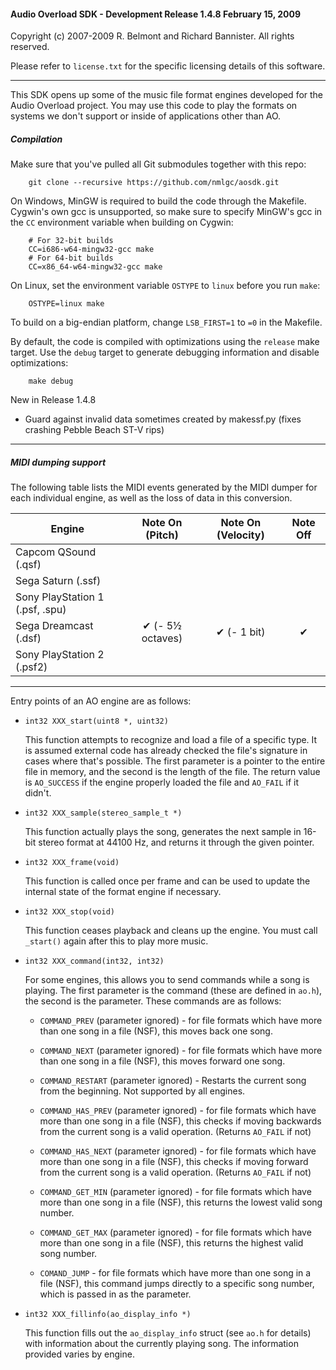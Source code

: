#### Audio Overload SDK - Development Release 1.4.8  February 15, 2009

Copyright (c) 2007-2009 R. Belmont and Richard Bannister.
All rights reserved.


Please refer to `license.txt` for the specific licensing details of this
software.

----

This SDK opens up some of the music file format engines developed for the
Audio Overload project.
You may use this code to play the formats on systems we don't support or
inside of applications other than AO.

##### Compilation
Make sure that you've pulled all Git submodules together with this repo:
```
	git clone --recursive https://github.com/nmlgc/aosdk.git
```

On Windows, MinGW is required to build the code through the Makefile.
Cygwin's own gcc is unsupported, so make sure to specify MinGW's gcc in the
`CC` environment variable when building on Cygwin:

```
	# For 32-bit builds
	CC=i686-w64-mingw32-gcc make
	# For 64-bit builds
	CC=x86_64-w64-mingw32-gcc make
```

On Linux, set the environment variable `OSTYPE` to `linux` before you run
`make`:

```
	OSTYPE=linux make
```

To build on a big-endian platform, change `LSB_FIRST=1` to `=0` in the
Makefile.

By default, the code is compiled with optimizations using the `release` make
target. Use the `debug` target to generate debugging information and disable
optimizations:

```
	make debug
```

New in Release 1.4.8
- Guard against invalid data sometimes created by makessf.py (fixes crashing
  Pebble Beach ST-V rips)

----

##### MIDI dumping support

The following table lists the MIDI events generated by the MIDI dumper for
each individual engine, as well as the loss of data in this conversion.

| Engine                          |  Note On (Pitch) | Note On (Velocity) | Note Off |
|---------------------------------|:----------------:|:------------------:|:--------:|
| Capcom QSound (.qsf)            |                  |                    |          |
| Sega Saturn (.ssf)              |                  |                    |          |
| Sony PlayStation 1 (.psf, .spu) |                  |                    |          |
| Sega Dreamcast (.dsf)           | ✔ (- 5½ octaves) |     ✔ (- 1 bit)    |     ✔    |
| Sony PlayStation 2 (.psf2)      |                  |                    |          |

----

Entry points of an AO engine are as follows:

* `int32 XXX_start(uint8 *, uint32)`

	This function attempts to recognize and load a file of a specific
	type.  It is assumed external code has already checked the file's
	signature in cases where that's possible.  The first parameter is a
	pointer to the entire file in memory, and the second is the length of
	the file.  The return value is `AO_SUCCESS` if the engine properly
	loaded the file and `AO_FAIL` if it didn't.

* `int32 XXX_sample(stereo_sample_t *)`

	This function actually plays the song, generates the next sample in
	16-bit stereo format at 44100 Hz, and returns it through the given
	pointer.

* `int32 XXX_frame(void)`

	This function is called once per frame and can be used to update the
	internal state of the format engine if necessary.

* `int32 XXX_stop(void)`

	This function ceases playback and cleans up the engine.  You must call
	`_start()` again after this to play more music.

* `int32 XXX_command(int32, int32)`

	For some engines, this allows you to send commands while a song is
	playing.  The first parameter is the command (these are defined in
	`ao.h`), the second is the parameter.  These commands are as follows:

	* `COMMAND_PREV` (parameter ignored) - for file formats which have
	  more than one song in a file (NSF), this moves back one song.

	* `COMMAND_NEXT` (parameter ignored) - for file formats which have
	  more than one song in a file (NSF), this moves forward one song.

	* `COMMAND_RESTART` (parameter ignored) - Restarts the current song
	  from the beginning.  Not supported by all engines.

	* `COMMAND_HAS_PREV` (parameter ignored) - for file formats which have
	  more than one song in a file (NSF), this checks if moving backwards
	  from the current song is a valid operation.  (Returns `AO_FAIL` if
	  not)

	* `COMMAND_HAS_NEXT` (parameter ignored) - for file formats which have
	  more than one song in a file (NSF), this checks if moving forward
	  from the current song is a valid operation.  (Returns `AO_FAIL` if
	  not)

	* `COMMAND_GET_MIN` (parameter ignored) - for file formats which have
	  more than one song in a file (NSF), this returns the lowest valid
	  song number.
	* `COMMAND_GET_MAX` (parameter ignored) - for file formats which have
	  more than one song in a file (NSF), this returns the highest valid
	  song number.

	* `COMAND_JUMP` - for file formats which have more than one song in a
	  file (NSF), this command jumps directly to a specific song number,
	  which is passed in as the parameter.

* `int32 XXX_fillinfo(ao_display_info *)`

	This function fills out the `ao_display_info` struct (see `ao.h` for
	details) with information about the currently playing song.  The
	information provided varies by engine.
